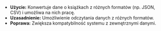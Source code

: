 - **Użycie:** Konwertuje dane o książkach z różnych formatów (np. JSON, CSV) i umożliwa na nich pracę.
- **Uzasadnienie:** Umożliwienie odczytania danych z różnych formatów.
- **Poprawa:** Zwiększa kompatybilność systemu z zewnętrznymi danymi.
